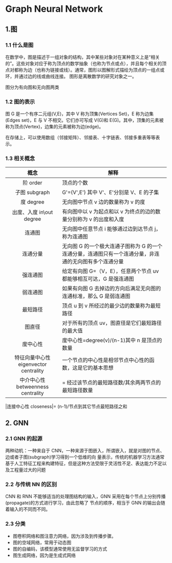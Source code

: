 # Graph Neural Network

## 1.图

### 1.1 什么是图

在数学中，图是描述于一组对象的结构，其中某些对象对在某种意义上是“相关的”。这些对象对应于称为顶点的数学抽象（也称为节点或点），并且每个相关的顶点对都称为边（也称为链接或线）。通常，图形以图解形式描绘为顶点的一组点或环，并通过边的线或曲线连接。 图形是离散数学的研究对象之一。

图分为有向图和无向图两类

### 1.2 图的表示

图 G 是一个有序二元组(V,E)，其中 V 称为顶集(Vertices Set)，E 称为边集(Edges set)，E 与 V 不相交。它们亦可写成 V(G)和 E(G)。其中，顶集的元素被称为顶点(Vertex)，边集的元素被称为边(edge)。

在存储上，可以使用数组（邻接矩阵）、邻接表、十字链表、邻接多重表等等表示。

### 1.3 相关概念

|                 概念                  | 解释                                                                                                   |
| :-----------------------------------: | ------------------------------------------------------------------------------------------------------ |
|               阶 order                | 顶点的个数                                                                                             |
|             子图 subgraph             | G'=(V',E') 其中 V'、E'分别是 V、E 的子集                                                               |
|               度 degree               | 无向图中节点 v 边的数量称为 v 的度                                                                     |
|       出度、入度 in\out degree        | 有向图中以 v 为起点和以 v 为终点的边的数量分别称为 v 的出度和入度                                      |
|                连通图                 | 无向图中任意节点 i 能够通过边到达节点 j，称为连通图                                                    |
|               连通分量                | 无向图 G 的一个极大连通子图称为 G 的一个连通分量，连通图只有一个连通分量，非连通的无向图有多个连通分量 |
|               强连通图                | 给定有向图 G=（V，E），任意两个节点 uv 都能够相互可达，G 是强连通图                                    |
|               弱连通图                | 如果有向图 G 去掉边的方向后满足无向图的连通标准，那么 G 是弱连通图                                     |
|               最短路径                | 顶点 u 到 v 所经过的最少边的数量称为最短路径                                                           |
|                图直径                 | 对于所有的顶点 uv，图直径是它们最短路径的最大值                                                        |
|               度中心性                | 度中心性=degree(v)/(n-1)其中 n 是顶点的数量                                                            |
| 特征向量中心性 eigenvector centrality | 一个节点的中心性是相邻节点中心性的函数，这是它的基本思想                                               |
|   中介中心性 betweenness centrality   | = 经过该节点的最短路径数/其余两两节点的最短路径数量                                                    |

|连接中心性 closeness|= (n-1)/节点到其它节点最短路径之和

## 2. GNN

### 2.1 GNN 的起源

两种动机：一种来自于 CNN，一种来源于图嵌入，所谓嵌⼊，就是对图的节点、边或者⼦图(subgraph)学习得到⼀个低维的向 量表⽰，传统的机器学习⽅法通常基于⼈⼯特征⼯程来构建特征，但是这种⽅法受限于灵活性不⾜、表达能⼒不⾜以及⼯程量过⼤的问题

### 2.2 与传统 NN 的区别

CNN 和 RNN 不能够适当的处理图结构的输入，GNN 采⽤在每个节点上分别传播(propagate)的⽅式进⾏学习，由此忽略了 节点的顺序，相当于 GNN 的输出会随着输⼊的不同⽽不同。

### 2.3 分类

- 图卷积网络和图注意力网络，因为涉及到传播步骤。
- 图的空域网络，常用于动态图
- 图的自编码，该模型通常使用无监督学习的方式
- 图生成网络，因为是生成式网络
